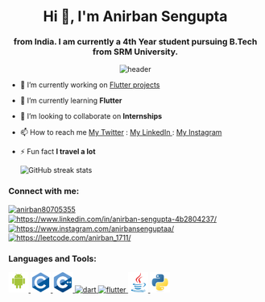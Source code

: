 <h1 align="center">Hi 🤝, I'm Anirban Sengupta</h1>
<h3 align="center">from India. I am currently a 4th Year student pursuing B.Tech from SRM University.</h3>

<div align="center">
  <img src="https://previews.123rf.com/images/karpenkoilia/karpenkoilia1805/karpenkoilia180500009/102165920-vector-line-web-concept-for-programming-linear-web-banner-learn-to-code.jpg" alt="header"/>
</div>

- 🔭 I’m currently working on [Flutter projects](https://github.com/anirbansengupta07/dice)

- 🌱 I’m currently learning **Flutter**

- 👯 I’m looking to collaborate on **Internships**

- 📫 How to reach me <a href="https://twitter.com/@anirbansengupta07">My Twitter</a> :  <a href="https://linkedin.com/in/anirban-sengupta-4b2804237/](https://www.linkedin.com/in/anirban-sengupta-4b2804237/)">My LinkedIn </a>  :   <a href="https://instagram.com/anirbansenguptaa/">My Instagram </a> 
- ⚡ Fun fact **I travel a lot**

  ![GitHub streak stats](https://github-readme-streak-stats.herokuapp.com/?user=anirbansengupta07&show_icons=true&theme=dark) 

<h3 align="left">Connect with me:</h3>
<p align="left">
<a href="https://twitter.com/anirban80705355" target="blank"><img align="center" src="https://raw.githubusercontent.com/rahuldkjain/github-profile-readme-generator/master/src/images/icons/Social/twitter.svg" alt="anirban80705355" height="30" width="40" /></a>
<a href="https://linkedin.com/in/https://www.linkedin.com/in/anirban-sengupta-4b2804237/" target="blank"><img align="center" src="https://raw.githubusercontent.com/rahuldkjain/github-profile-readme-generator/master/src/images/icons/Social/linked-in-alt.svg" alt="https://www.linkedin.com/in/anirban-sengupta-4b2804237/" height="30" width="40" /></a>
<a href="https://instagram.com/https://www.instagram.com/anirbansenguptaa/" target="blank"><img align="center" src="https://raw.githubusercontent.com/rahuldkjain/github-profile-readme-generator/master/src/images/icons/Social/instagram.svg" alt="https://www.instagram.com/anirbansenguptaa/" height="30" width="40" /></a>
<a href="https://www.leetcode.com/https://leetcode.com/anirbansengupta/" target="blank"><img align="center" src="https://raw.githubusercontent.com/rahuldkjain/github-profile-readme-generator/master/src/images/icons/Social/leet-code.svg" alt="https://leetcode.com/anirban_1711/" height="30" width="40" /></a>
</p>

<h3 align="left">Languages and Tools:</h3>
<p align="left"> <a href="https://developer.android.com" target="_blank" rel="noreferrer"> <img src="https://raw.githubusercontent.com/devicons/devicon/master/icons/android/android-original-wordmark.svg" alt="android" width="40" height="40"/> </a> <a href="https://www.cprogramming.com/" target="_blank" rel="noreferrer"> <img src="https://raw.githubusercontent.com/devicons/devicon/master/icons/c/c-original.svg" alt="c" width="40" height="40"/> </a> <a href="https://www.w3schools.com/cpp/" target="_blank" rel="noreferrer"> <img src="https://raw.githubusercontent.com/devicons/devicon/master/icons/cplusplus/cplusplus-original.svg" alt="cplusplus" width="40" height="40"/> </a> <a href="https://dart.dev" target="_blank" rel="noreferrer"> <img src="https://www.vectorlogo.zone/logos/dartlang/dartlang-icon.svg" alt="dart" width="40" height="40"/> </a> <a href="https://flutter.dev" target="_blank" rel="noreferrer"> <img src="https://www.vectorlogo.zone/logos/flutterio/flutterio-icon.svg" alt="flutter" width="40" height="40"/> </a> <a href="https://www.java.com" target="_blank" rel="noreferrer"> <img src="https://raw.githubusercontent.com/devicons/devicon/master/icons/java/java-original.svg" alt="java" width="40" height="40"/> </a> <a href="https://www.python.org" target="_blank" rel="noreferrer"> <img src="https://raw.githubusercontent.com/devicons/devicon/master/icons/python/python-original.svg" alt="python" width="40" height="40"/> </a> </p>
